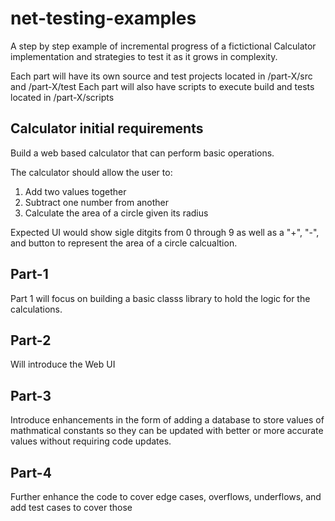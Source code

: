 # net-testing-examples

A step by step example of incremental progress of a fictictional Calculator implementation and strategies to test it as it grows in complexity.

Each part will have its own source and test projects located in /part-X/src and /part-X/test
Each part will also have scripts to execute build and tests located in /part-X/scripts


## Calculator initial requirements

Build a web based calculator that can perform basic operations.

The calculator should allow the user to:

1) Add two values together
2) Subtract one number from another
3) Calculate the area of a circle given its radius

Expected UI would show sigle ditgits from 0 through 9
as well as a "+", "-", and button to represent the area of a circle calcualtion.

## Part-1

Part 1 will focus on building a basic classs library to hold the logic for the calculations.

## Part-2

Will introduce the Web UI

## Part-3

Introduce enhancements in the form of adding a database to store values of mathmatical constants so they can be updated with better or more accurate values without requiring code updates.

## Part-4

Further enhance the code to cover edge cases, overflows, underflows, and add test cases to cover those